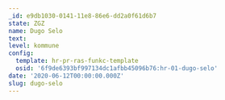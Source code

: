 ```yaml
---
_id: e9db1030-0141-11e8-86e6-dd2a0f61d6b7
state: ZGZ
name: Dugo Selo
text:
level: kommune
config:
  template: hr-pr-ras-funkc-template
  osid: '6f9de6393bf997134dc1afbb45096b76:hr-01-dugo-selo'
date: '2020-06-12T00:00:00.000Z'
slug: dugo-selo
---
```

